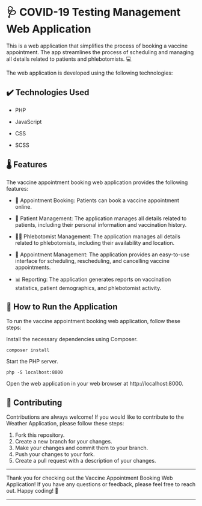# 🩺 COVID-19 Testing Management Web Application

This is a web application that simplifies the process of booking a vaccine appointment. The app streamlines the process of scheduling and managing all details related to patients and phlebotomists. 💻


The web application is developed using the following technologies:

## ✔️ Technologies Used

- PHP

- JavaScript

- CSS

- SCSS

## 🌡️ Features

The vaccine appointment booking web application provides the following features:

- 📅 Appointment Booking: Patients can book a vaccine appointment online.

- 🏥 Patient Management: The application manages all details related to patients, including their personal information and vaccination history.

- 👨‍⚕️ Phlebotomist Management: The application manages all details related to phlebotomists, including their availability and location.

- 📆 Appointment Management: The application provides an easy-to-use interface for scheduling, rescheduling, and cancelling vaccine appointments.

- 📊 Reporting: The application generates reports on vaccination statistics, patient demographics, and phlebotomist activity.

 
## 🚀 How to Run the Application

To run the vaccine appointment booking web application, follow these steps:

Install the necessary dependencies using Composer.

```
composer install
```

Start the PHP server.

```
php -S localhost:8000
```

Open the web application in your web browser at http://localhost:8000.


## 🤝 Contributing

Contributions are always welcome! If you would like to contribute to the Weather Application, please follow these steps:

1. Fork this repository.
2. Create a new branch for your changes.
3. Make your changes and commit them to your branch.
4. Push your changes to your fork.
5. Create a pull request with a description of your changes.

---

Thank you for checking out the Vaccine Appointment Booking Web Application! If you have any questions or feedback, please feel free to reach out. Happy coding! 🎉

---

